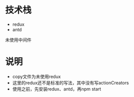 # 技术栈

- redux
- antd

未使用中间件

# 说明

- copy文件为未使用redux
- 这里的redux还不是标准的写法，其中没有写actionCreators
- 使用之前，先安装redux、antd，再npm start